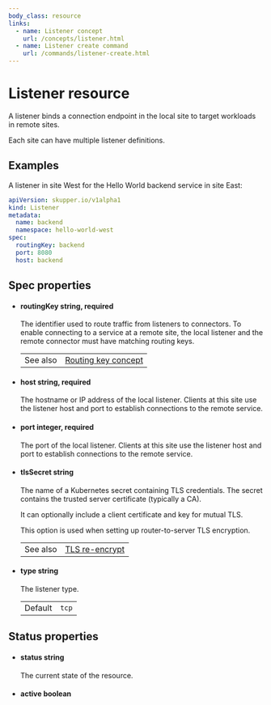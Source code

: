```yaml
---
body_class: resource
links:
  - name: Listener concept
    url: /concepts/listener.html
  - name: Listener create command
    url: /commands/listener-create.html
---
```


# Listener resource

<section>

A listener binds a connection endpoint in the local site to
target workloads in remote sites.

Each site can have multiple listener definitions.

</section>

<section>

## Examples

A listener in site West for the Hello World backend service
in site East:

~~~ yaml
apiVersion: skupper.io/v1alpha1
kind: Listener
metadata:
  name: backend
  namespace: hello-world-west
spec:
  routingKey: backend
  port: 8080
  host: backend
~~~

</section>

<section>

## Spec properties

- <h4 id="routingkey">routingKey <span class="property-info">string, required</span></h4>

  The identifier used to route traffic from listeners to
  connectors.  To enable connecting to a service at a
  remote site, the local listener and the remote connector
  must have matching routing keys.

  | | |
  |-|-|
  | See also | [Routing key concept]({{site_prefix}}/concepts/routing-key.html) |

- <h4 id="host">host <span class="property-info">string, required</span></h4>

  The hostname or IP address of the local listener.  Clients
  at this site use the listener host and port to
  establish connections to the remote service.

  

- <h4 id="port">port <span class="property-info">integer, required</span></h4>

  The port of the local listener.  Clients at this site use
  the listener host and port to establish connections to
  the remote service.

  

- <h4 id="tlssecret">tlsSecret <span class="property-info">string</span></h4>

  The name of a Kubernetes secret containing TLS
  credentials.  The secret contains the trusted server
  certificate (typically a CA).
  
  It can optionally include a client certificate and key for
  mutual TLS.
  
  This option is used when setting up router-to-server TLS
  encryption.

  | | |
  |-|-|
  | See also | [TLS re-encrypt]({{site_prefix}}) |

- <h4 id="type">type <span class="property-info">string</span></h4>

  The listener type.

  | | |
  |-|-|
  | Default | `tcp` |

</section>

<section>

## Status properties

- <h4 id="status">status <span class="property-info">string</span></h4>

  The current state of the resource.

  

- <h4 id="active">active <span class="property-info">boolean</span></h4>

  

</section>
